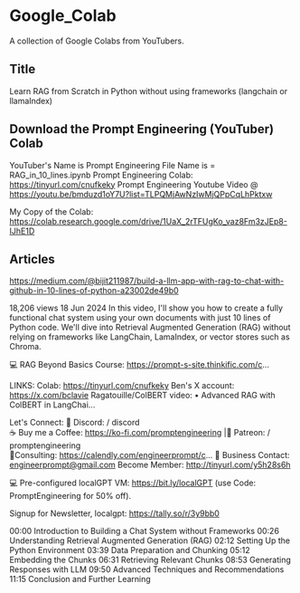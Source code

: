 # Google_Colab
A collection of Google Colabs from YouTubers. 

## Title
Learn RAG from Scratch in Python without using frameworks (langchain or llamaIndex)

## Download the Prompt Engineering (YouTuber) Colab

YouTuber's Name is Prompt Engineering
File Name is = RAG_in_10_lines.ipynb
Prompt Engineering Colab: https://tinyurl.com/cnufkeky
Prompt Engineering Youtube Video @ https://youtu.be/bmduzd1oY7U?list=TLPQMjAwNzIwMjQPpCqLhPktxw

My Copy of the Colab: https://colab.research.google.com/drive/1UaX_2rTFUgKo_vaz8Fm3zJEp8-IJhE1D

## Articles
https://medium.com/@bijit211987/build-a-llm-app-with-rag-to-chat-with-github-in-10-lines-of-python-a23002de49b0

18,206 views  18 Jun 2024
In this video, I'll show you how to create a fully functional chat system using your own documents with just 10 lines of Python code. We'll dive into Retrieval Augmented Generation (RAG) without relying on frameworks like LangChain, LamaIndex, or vector stores such as Chroma. 

💻 RAG Beyond Basics Course:
https://prompt-s-site.thinkific.com/c...

LINKS: 
Colab: https://tinyurl.com/cnufkeky
Ben's X account: https://x.com/bclavie
Ragatouille/ColBERT video:    • Advanced RAG with ColBERT in LangChai...  


Let's Connect: 
🦾 Discord:   / discord  
☕ Buy me a Coffee: https://ko-fi.com/promptengineering
|🔴 Patreon:   / promptengineering  
💼Consulting: https://calendly.com/engineerprompt/c...
📧 Business Contact: engineerprompt@gmail.com
Become Member: http://tinyurl.com/y5h28s6h

💻 Pre-configured localGPT VM: https://bit.ly/localGPT (use Code: PromptEngineering for 50% off).  

Signup for Newsletter, localgpt:
https://tally.so/r/3y9bb0

00:00 Introduction to Building a Chat System without Frameworks
00:26 Understanding Retrieval Augmented Generation (RAG)
02:12 Setting Up the Python Environment
03:39 Data Preparation and Chunking
05:12 Embedding the Chunks
06:31 Retrieving Relevant Chunks
08:53 Generating Responses with LLM
09:50 Advanced Techniques and Recommendations
11:15 Conclusion and Further Learning
